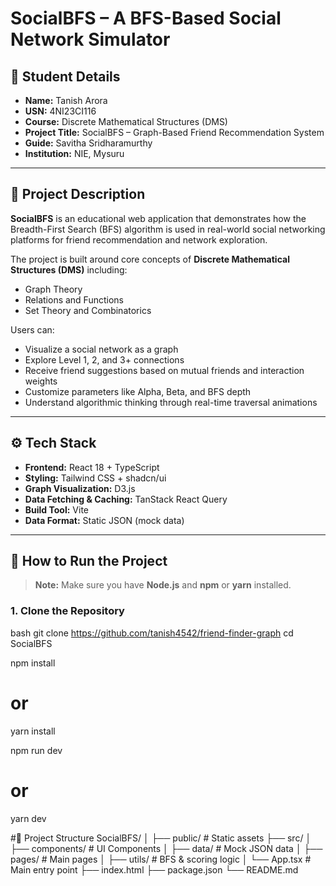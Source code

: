 # SocialBFS – A BFS-Based Social Network Simulator

## 👤 Student Details
- **Name:** Tanish Arora  
- **USN:** 4NI23CI116  
- **Course:** Discrete Mathematical Structures (DMS)  
- **Project Title:** SocialBFS – Graph-Based Friend Recommendation System  
- **Guide:** Savitha Sridharamurthy  
- **Institution:** NIE, Mysuru  

---

## 📘 Project Description

**SocialBFS** is an educational web application that demonstrates how the Breadth-First Search (BFS) algorithm is used in real-world social networking platforms for friend recommendation and network exploration.

The project is built around core concepts of **Discrete Mathematical Structures (DMS)** including:
- Graph Theory
- Relations and Functions
- Set Theory and Combinatorics

Users can:
- Visualize a social network as a graph
- Explore Level 1, 2, and 3+ connections
- Receive friend suggestions based on mutual friends and interaction weights
- Customize parameters like Alpha, Beta, and BFS depth
- Understand algorithmic thinking through real-time traversal animations

---

## ⚙️ Tech Stack

- **Frontend:** React 18 + TypeScript  
- **Styling:** Tailwind CSS + shadcn/ui  
- **Graph Visualization:** D3.js  
- **Data Fetching & Caching:** TanStack React Query  
- **Build Tool:** Vite  
- **Data Format:** Static JSON (mock data)

---

## 🚀 How to Run the Project

> **Note:** Make sure you have **Node.js** and **npm** or **yarn** installed.

### 1. Clone the Repository

bash
git clone https://github.com/tanish4542/friend-finder-graph
cd SocialBFS

npm install
# or
yarn install

npm run dev
# or
yarn dev

#📂 Project Structure
SocialBFS/
│
├── public/                # Static assets
├── src/
│   ├── components/        # UI Components
│   ├── data/              # Mock JSON data
│   ├── pages/             # Main pages
│   ├── utils/             # BFS & scoring logic
│   └── App.tsx            # Main entry point
├── index.html
├── package.json
└── README.md
